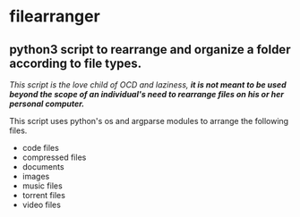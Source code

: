 # filearranger
## python3 script to rearrange and organize a folder according to file types.

_This script is the love child of OCD and laziness, **it is not meant to be used beyond the scope
of an individual's need to rearrange files on his or her personal computer.**_

This script uses python's os and argparse modules to arrange the following files.

* code files
* compressed files
* documents
* images
* music files
* torrent files
* video files
